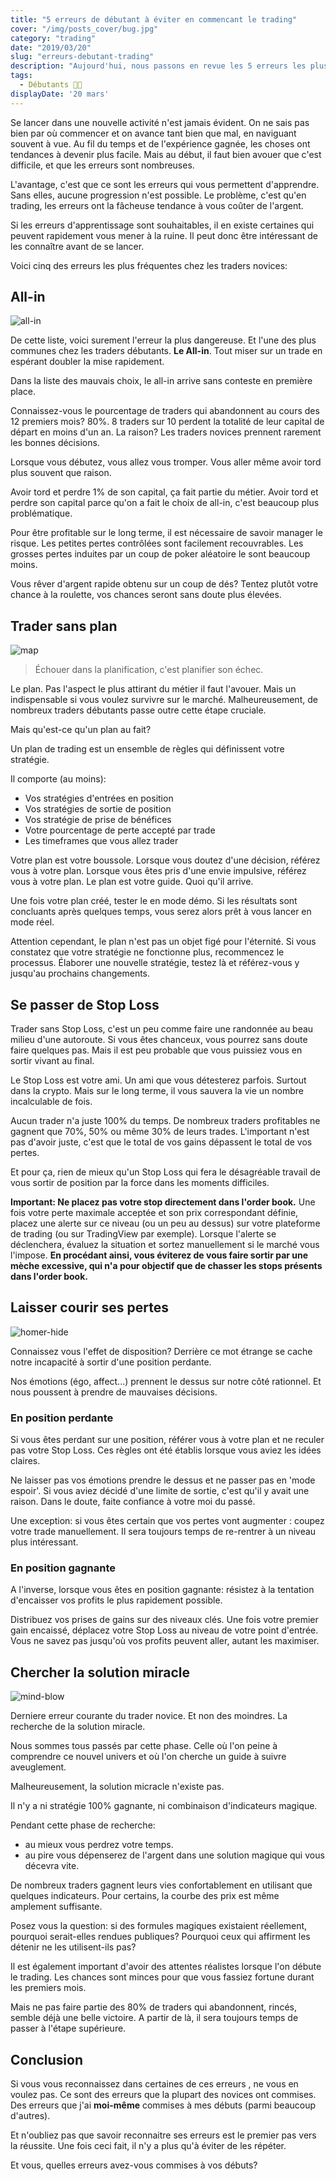 ```yaml
---
title: "5 erreurs de débutant à éviter en commencant le trading"
cover: "/img/posts_cover/bug.jpg"
category: "trading"
date: "2019/03/20"
slug: "erreurs-debutant-trading"
description: "Aujourd'hui, nous passons en revue les 5 erreurs les plus fréquentes chez les traders débutant. Laquelle vous semble la plus familière ?."
tags: 
  - Débutants 👨‍🎓
displayDate: '20 mars'
---
```


Se lancer dans une nouvelle activité n'est jamais évident. On ne sais pas bien par où commencer et on avance tant bien que mal, en naviguant souvent à vue. Au fil du temps et de l'expérience gagnée, les choses ont tendances à devenir plus facile. Mais au début, il faut bien avouer que c'est difficile, et que les erreurs sont nombreuses.

L'avantage, c'est que ce sont les erreurs qui vous permettent d'apprendre. Sans elles, aucune progression n'est possible. Le problème, c'est qu'en trading, les erreurs ont la fâcheuse tendance à vous coûter de l'argent. 

Si les erreurs d'apprentissage sont souhaitables, il en existe certaines qui peuvent rapidement vous mener à la ruine. Il peut donc être intéressant de les connaître avant de se lancer. 

Voici cinq des erreurs les plus fréquentes chez les traders novices: 

## **All-in**

![all-in](https://media.giphy.com/media/26BRB0vY34nq6ZvmU/giphy.gif)

De cette liste, voici surement l'erreur la plus dangereuse. Et l'une des plus communes chez les traders débutants. **Le All-in**. Tout miser sur un trade en espérant doubler la mise rapidement. 

Dans la liste des mauvais choix, le all-in arrive sans conteste en première place. 

Connaissez-vous le pourcentage de traders qui abandonnent au cours des 12 premiers mois? 80%. 8 traders sur 10 perdent la totalité de leur capital de départ en moins d'un an. La raison? Les traders novices prennent rarement les bonnes décisions. 

Lorsque vous débutez, vous allez vous tromper. Vous aller même avoir tord plus souvent que raison. 

Avoir tord et perdre 1% de son capital, ça fait partie du métier. Avoir tord et perdre son capital parce qu'on a fait le choix de all-in, c'est beaucoup plus problématique.

Pour être profitable sur le long terme, il est nécessaire de savoir manager le risque. Les petites pertes contrôlées sont facilement recouvrables. Les grosses pertes induites par un coup de poker aléatoire le sont beaucoup moins. 

Vous rêver d'argent rapide obtenu sur un coup de dés? Tentez plutôt votre chance à la roulette, vos chances seront sans doute plus élevées.

## **Trader sans plan**

![map](https://media.giphy.com/media/xUySTOigOUHucl3rfW/giphy.gif)

> Échouer dans la planification, c'est planifier son échec.

Le plan. Pas l'aspect le plus attirant du métier il faut l'avouer. Mais un indispensable si vous voulez survivre sur le marché. Malheureusement, de nombreux traders débutants passe outre cette étape cruciale.

Mais qu'est-ce qu'un plan au fait?

Un plan de trading est un ensemble de règles qui définissent votre stratégie.

Il comporte (au moins):

- Vos stratégies d'entrées en position
- Vos stratégies de sortie de position
- Vos stratégie de prise de bénéfices
- Votre pourcentage de perte accepté par trade
- Les timeframes que vous allez trader

Votre plan est votre boussole. Lorsque vous doutez d'une décision, référez vous à votre plan. Lorsque vous êtes pris d'une envie impulsive, référez vous à votre plan. Le plan est votre guide. Quoi qu'il arrive.

Une fois votre plan créé, tester le en mode démo. Si les résultats sont concluants après quelques temps, vous serez alors prêt à vous lancer en mode réel.

Attention cependant, le plan n'est pas un objet figé pour l'éternité. Si vous constatez que votre stratégie ne fonctionne plus, recommencez le processus. Élaborer une nouvelle stratégie, testez là et référez-vous y jusqu'au prochains changements.  

## **Se passer de Stop Loss**

Trader sans Stop Loss, c'est un peu comme faire une randonnée au beau milieu d'une autoroute. Si vous êtes chanceux, vous pourrez sans doute faire quelques pas. Mais il est peu probable que vous puissiez vous en sortir vivant au final.

Le Stop Loss est votre ami. Un ami que vous détesterez parfois. Surtout dans la crypto. Mais sur le long terme, il vous sauvera la vie un nombre incalculable de fois. 

Aucun trader n'a juste 100% du temps. De nombreux traders profitables ne gagnent que 70%, 50% ou même 30% de leurs trades. L'important n'est pas d'avoir juste, c'est que le total de vos gains dépassent le total de vos pertes. 

Et pour ça, rien de mieux qu'un Stop Loss qui fera le désagréable travail de vous sortir de position par la force dans les moments difficiles.

**Important: Ne placez pas votre stop directement dans l'order book.** Une fois votre perte maximale acceptée et son prix correspondant définie, placez une alerte sur ce niveau (ou un peu au dessus) sur votre plateforme de trading (ou sur TradingView par exemple). Lorsque l'alerte se déclenchera, évaluez la situation et sortez manuellement si le marché vous l'impose. **En procédant ainsi, vous éviterez de vous faire sortir par une mèche excessive, qui n'a pour objectif que de chasser les stops présents dans l'order book.**

## **Laisser courir ses pertes**

![homer-hide](https://media.giphy.com/media/3ohs7KViF6rA4aan5u/giphy.gif)

Connaissez vous l'effet de disposition? Derrière ce mot étrange se cache notre incapacité à sortir d'une position perdante.

Nos émotions (égo, affect...) prennent le dessus sur notre côté rationnel. Et nous poussent à prendre de mauvaises décisions. 

### En position perdante

Si vous êtes perdant sur une position, référer vous à votre plan et ne reculer pas votre Stop Loss. Ces règles ont été établis lorsque vous aviez les idées claires. 

Ne laisser pas vos émotions prendre le dessus et ne passer pas en 'mode espoir'. Si vous aviez décidé d'une limite de sortie, c'est qu'il y avait une raison. Dans le doute, faite confiance à votre moi du passé.

Une exception: si vous êtes certain que vos pertes vont augmenter : coupez votre trade manuellement. Il sera toujours temps de re-rentrer à un niveau plus intéressant.

### En position gagnante 

A l'inverse, lorsque vous êtes en position gagnante: résistez à la tentation d'encaisser vos profits le plus rapidement possible.

Distribuez vos prises de gains sur des niveaux clés. Une fois votre premier gain encaissé, déplacez votre Stop Loss au niveau de votre point d'entrée. Vous ne savez pas jusqu'où vos profits peuvent aller, autant les maximiser.

## **Chercher la solution miracle**

![mind-blow](https://media.giphy.com/media/26ufdipQqU2lhNA4g/giphy.gif)

Derniere erreur courante du trader novice. Et non des moindres. La recherche de la solution miracle.

Nous sommes tous passés par cette phase. Celle où l'on peine à comprendre ce nouvel univers et où l'on cherche un guide à suivre aveuglement.

Malheureusement, la solution micracle n'existe pas.

Il n'y a ni stratégie 100% gagnante, ni combinaison d'indicateurs magique. 

Pendant cette phase de recherche:

- au mieux vous perdrez votre temps. 
- au pire vous dépenserez de l'argent dans une solution magique qui vous décevra vite. 

De nombreux traders gagnent leurs vies confortablement en utilisant que quelques indicateurs. Pour certains, la courbe des prix est même amplement suffisante.

Posez vous la question: si des formules magiques existaient réellement, pourquoi serait-elles rendues publiques? Pourquoi ceux qui affirment les détenir ne les utilisent-ils pas?

Il est également important d'avoir des attentes réalistes lorsque l'on débute le trading. Les chances sont minces pour que vous fassiez fortune durant les premiers mois. 

Mais ne pas faire partie des 80% de traders qui abandonnent, rincés, semble déjà une belle victoire. A partir de là, il sera toujours temps de passer à l'étape supérieure.

## Conclusion

Si vous vous reconnaissez dans certaines de ces erreurs , ne vous en voulez pas. Ce sont des erreurs que la plupart des novices ont commises. Des erreurs que j'ai **moi-même** commises à mes débuts (parmi beaucoup d'autres). 

Et n'oubliez pas que savoir reconnaitre ses erreurs est le premier pas vers la réussite. Une fois ceci fait, il n'y a plus qu'à éviter de les répéter.

Et vous, quelles erreurs avez-vous commises à vos débuts?
